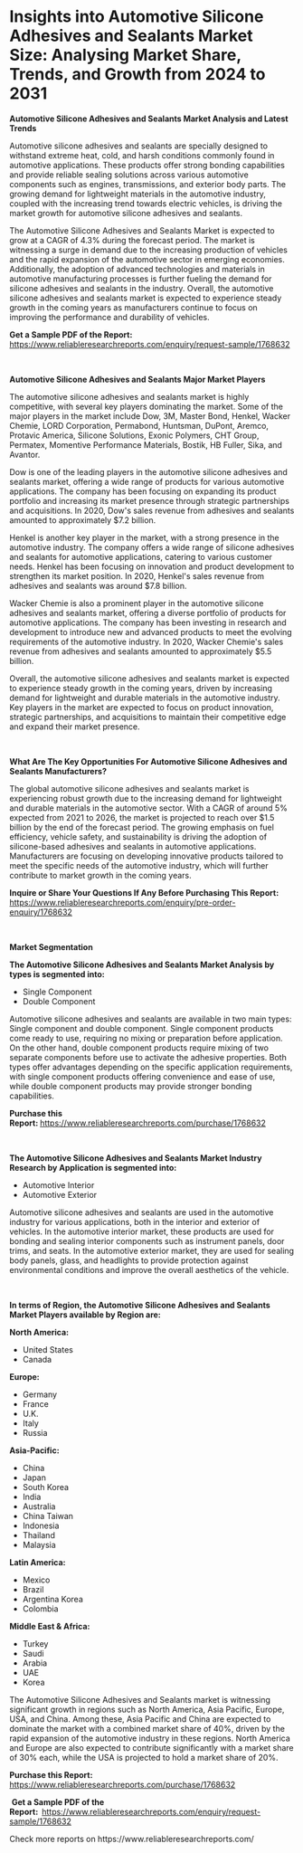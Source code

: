<p><h1>Insights into Automotive Silicone Adhesives and Sealants Market Size: Analysing Market Share, Trends, and Growth from 2024 to 2031</h1></p><p><strong>Automotive Silicone Adhesives and Sealants Market Analysis and Latest Trends</strong></p>
<p><p>Automotive silicone adhesives and sealants are specially designed to withstand extreme heat, cold, and harsh conditions commonly found in automotive applications. These products offer strong bonding capabilities and provide reliable sealing solutions across various automotive components such as engines, transmissions, and exterior body parts. The growing demand for lightweight materials in the automotive industry, coupled with the increasing trend towards electric vehicles, is driving the market growth for automotive silicone adhesives and sealants.</p><p>The Automotive Silicone Adhesives and Sealants Market is expected to grow at a CAGR of 4.3% during the forecast period. The market is witnessing a surge in demand due to the increasing production of vehicles and the rapid expansion of the automotive sector in emerging economies. Additionally, the adoption of advanced technologies and materials in automotive manufacturing processes is further fueling the demand for silicone adhesives and sealants in the industry. Overall, the automotive silicone adhesives and sealants market is expected to experience steady growth in the coming years as manufacturers continue to focus on improving the performance and durability of vehicles.</p></p>
<p><strong>Get a Sample PDF of the Report:&nbsp;</strong> <a href="https://www.reliableresearchreports.com/enquiry/request-sample/1768632">https://www.reliableresearchreports.com/enquiry/request-sample/1768632</a></p>
<p>&nbsp;</p>
<p><strong>Automotive Silicone Adhesives and Sealants Major Market Players</strong></p>
<p><p>The automotive silicone adhesives and sealants market is highly competitive, with several key players dominating the market. Some of the major players in the market include Dow, 3M, Master Bond, Henkel, Wacker Chemie, LORD Corporation, Permabond, Huntsman, DuPont, Aremco, Protavic America, Silicone Solutions, Exonic Polymers, CHT Group, Permatex, Momentive Performance Materials, Bostik, HB Fuller, Sika, and Avantor.</p><p>Dow is one of the leading players in the automotive silicone adhesives and sealants market, offering a wide range of products for various automotive applications. The company has been focusing on expanding its product portfolio and increasing its market presence through strategic partnerships and acquisitions. In 2020, Dow's sales revenue from adhesives and sealants amounted to approximately $7.2 billion.</p><p>Henkel is another key player in the market, with a strong presence in the automotive industry. The company offers a wide range of silicone adhesives and sealants for automotive applications, catering to various customer needs. Henkel has been focusing on innovation and product development to strengthen its market position. In 2020, Henkel's sales revenue from adhesives and sealants was around $7.8 billion.</p><p>Wacker Chemie is also a prominent player in the automotive silicone adhesives and sealants market, offering a diverse portfolio of products for automotive applications. The company has been investing in research and development to introduce new and advanced products to meet the evolving requirements of the automotive industry. In 2020, Wacker Chemie's sales revenue from adhesives and sealants amounted to approximately $5.5 billion.</p><p>Overall, the automotive silicone adhesives and sealants market is expected to experience steady growth in the coming years, driven by increasing demand for lightweight and durable materials in the automotive industry. Key players in the market are expected to focus on product innovation, strategic partnerships, and acquisitions to maintain their competitive edge and expand their market presence.</p></p>
<p>&nbsp;</p>
<p><strong>What Are The Key Opportunities For Automotive Silicone Adhesives and Sealants Manufacturers?</strong></p>
<p><p>The global automotive silicone adhesives and sealants market is experiencing robust growth due to the increasing demand for lightweight and durable materials in the automotive sector. With a CAGR of around 5% expected from 2021 to 2026, the market is projected to reach over $1.5 billion by the end of the forecast period. The growing emphasis on fuel efficiency, vehicle safety, and sustainability is driving the adoption of silicone-based adhesives and sealants in automotive applications. Manufacturers are focusing on developing innovative products tailored to meet the specific needs of the automotive industry, which will further contribute to market growth in the coming years.</p></p>
<p><strong>Inquire or Share Your Questions If Any Before Purchasing This Report:</strong> <a href="https://www.reliableresearchreports.com/enquiry/pre-order-enquiry/1768632">https://www.reliableresearchreports.com/enquiry/pre-order-enquiry/1768632</a></p>
<p>&nbsp;</p>
<p><strong>Market Segmentation</strong></p>
<p><strong>The Automotive Silicone Adhesives and Sealants Market Analysis by types is segmented into:</strong></p>
<p><ul><li>Single Component</li><li>Double Component</li></ul></p>
<p><p>Automotive silicone adhesives and sealants are available in two main types: Single component and double component. Single component products come ready to use, requiring no mixing or preparation before application. On the other hand, double component products require mixing of two separate components before use to activate the adhesive properties. Both types offer advantages depending on the specific application requirements, with single component products offering convenience and ease of use, while double component products may provide stronger bonding capabilities.</p></p>
<p><strong>Purchase this Report:&nbsp;</strong><a href="https://www.reliableresearchreports.com/purchase/1768632">https://www.reliableresearchreports.com/purchase/1768632</a></p>
<p>&nbsp;</p>
<p><strong>The Automotive Silicone Adhesives and Sealants Market Industry Research by Application is segmented into:</strong></p>
<p><ul><li>Automotive Interior</li><li>Automotive Exterior</li></ul></p>
<p><p>Automotive silicone adhesives and sealants are used in the automotive industry for various applications, both in the interior and exterior of vehicles. In the automotive interior market, these products are used for bonding and sealing interior components such as instrument panels, door trims, and seats. In the automotive exterior market, they are used for sealing body panels, glass, and headlights to provide protection against environmental conditions and improve the overall aesthetics of the vehicle.</p></p>
<p>&nbsp;</p>
<p><strong>In terms of Region, the Automotive Silicone Adhesives and Sealants Market Players available by Region are:</strong></p>
<p>
    <p> <strong> North America: </strong>
        <ul>
            <li>United States</li>
            <li>Canada</li>
        </ul>
        </p> 
    <p> <strong> Europe: </strong>
        <ul>
            <li>Germany</li>
            <li>France</li>
            <li>U.K.</li>
            <li>Italy</li>
            <li>Russia</li>
        </ul>
        </p> 
    <p> <strong> Asia-Pacific: </strong>
        <ul>
            <li>China</li>
            <li>Japan</li>
            <li>South Korea</li>
            <li>India</li>
            <li>Australia</li>
            <li>China Taiwan</li>
            <li>Indonesia</li>
            <li>Thailand</li>
            <li>Malaysia</li>
        </ul>
        </p> 
    <p> <strong> Latin America: </strong>
        <ul>
            <li>Mexico</li>
            <li>Brazil</li>
            <li>Argentina Korea</li>
            <li>Colombia</li>
        </ul>
        </p> 
    <p> <strong> Middle East & Africa: </strong>
        <ul>
            <li>Turkey</li>
            <li>Saudi</li>
            <li>Arabia</li>
            <li>UAE</li>
            <li>Korea</li>
        </ul>
    </p>
    </p>
<p><p>The Automotive Silicone Adhesives and Sealants market is witnessing significant growth in regions such as North America, Asia Pacific, Europe, USA, and China. Among these, Asia Pacific and China are expected to dominate the market with a combined market share of 40%, driven by the rapid expansion of the automotive industry in these regions. North America and Europe are also expected to contribute significantly with a market share of 30% each, while the USA is projected to hold a market share of 20%.</p></p>
<p><strong>Purchase this Report: </strong><a href="https://www.reliableresearchreports.com/purchase/1768632">https://www.reliableresearchreports.com/purchase/1768632</a></p>
<p>&nbsp;<strong>Get a Sample PDF of the Report:&nbsp;&nbsp;</strong><a href="https://www.reliableresearchreports.com/enquiry/request-sample/1768632">https://www.reliableresearchreports.com/enquiry/request-sample/1768632</a></p>
<p><strong></strong></p>
<p>Check more reports on https://www.reliableresearchreports.com/</p>